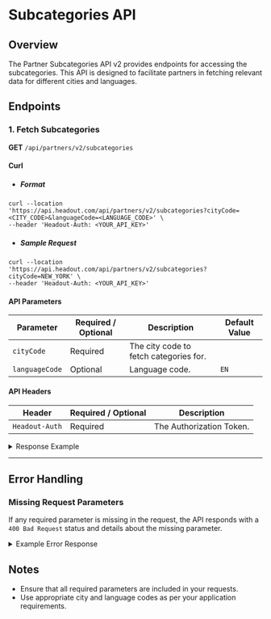 # Subcategories API

## Overview
The Partner Subcategories API v2 provides endpoints for accessing the subcategories. This API is designed to facilitate partners in fetching relevant data for different cities and languages.

## Endpoints

### 1. Fetch Subcategories
**GET** `/api/partners/v2/subcategories`


#### Curl

- ##### Format
```shell
curl --location 'https://api.headout.com/api/partners/v2/subcategories?cityCode=<CITY_CODE>&languageCode=<LANGUAGE_CODE>' \
--header 'Headout-Auth: <YOUR_API_KEY>'
```

- ##### Sample Request
```shell
curl --location 'https://api.headout.com/api/partners/v2/subcategories?cityCode=NEW_YORK' \
--header 'Headout-Auth: <YOUR_API_KEY>'
```

#### API Parameters
| Parameter      | Required / Optional | Description                            | Default Value |
|----------------|---------------------|----------------------------------------|---------------|
| `cityCode`     | Required            | The city code to fetch categories for. |               |
| `languageCode` | Optional            | Language code.                         | `EN`          |

#### API Headers
| Header         | Required / Optional | Description              |
|----------------|---------------------|--------------------------|
| `Headout-Auth` | Required            | The Authorization Token. |

<details>
<summary>Response Example</summary>

```json
{
  "subCategories": [
    {
      "id": "1001",
      "name": "Theme Parks",
      "categoryId": "1",
      "canonicalUrl": "https://www.headout.com/theme-parks-new_york-sc-1001~21553/",
      "urlSlugs": {
        "EN": "/theme-parks-new_york-sc-1001~21553/",
        "ES": "/es/parques-tematicos-new_york-sc-1001~21553/",
        "FR": "/fr/parcs-a-theme-new_york-sc-1001~21553/",
        "IT": "/it/parchi-a-tema-new_york-sc-1001~21553/",
        "DE": "/de/freizeitparks-new_york-sc-1001~21553/",
        "PT": "/pt/parques-tematicos-new_york-sc-1001~21553/",
        "NL": "/nl/themaparken-new_york-sc-1001~21553/"
      }
    },
    {
      "id": "1002",
      "name": "Museums",
      "categoryId": "1",
      "canonicalUrl": "https://www.headout.com/museums-new_york-sc-1002~21553/",
      "urlSlugs": {
        "EN": "/museums-new_york-sc-1002~21553/",
        "ES": "/es/museos-new_york-sc-1002~21553/",
        "FR": "/fr/musees-new_york-sc-1002~21553/",
        "IT": "/it/musei-new_york-sc-1002~21553/",
        "DE": "/de/museen-new_york-sc-1002~21553/",
        "PT": "/pt/museus-new_york-sc-1002~21553/",
        "NL": "/nl/musea-new_york-sc-1002~21553/"
      }
    },
    {
      "id": "1003",
      "name": "Zoos",
      "categoryId": "1",
      "canonicalUrl": "https://www.headout.com/zoos-new_york-sc-1003~21553/",
      "urlSlugs": {
        "EN": "/zoos-new_york-sc-1003~21553/",
        "ES": "/es/zoo-y-acuarios-new_york-sc-1003~21553/",
        "FR": "/fr/zoos-new_york-sc-1003~21553/",
        "IT": "/it/zoo-e-acquari-new_york-sc-1003~21553/",
        "DE": "/de/zoos-und-aquarien-new_york-sc-1003~21553/",
        "PT": "/pt/zoos-e-aquarios-new_york-sc-1003~21553/",
        "NL": "/nl/dierentuinen-en-aquariums-new_york-sc-1003~21553/"
      }
    }
  ],
  "language": "ES",
  "city": "NEW_YORK"
}
```

</details>

---

## Error Handling

### Missing Request Parameters
If any required parameter is missing in the request, the API responds with a `400 Bad Request` status and details about the missing parameter.

<details>
<summary>Example Error Response</summary>

```json
{
  "status": 400,
  "error": {
    "code": "E_MISSING_PARAMETER",
    "message": "Missing required parameter: [parameter_name]"
  }
}
```

</details>

## Notes
- Ensure that all required parameters are included in your requests.
- Use appropriate city and language codes as per your application requirements.

